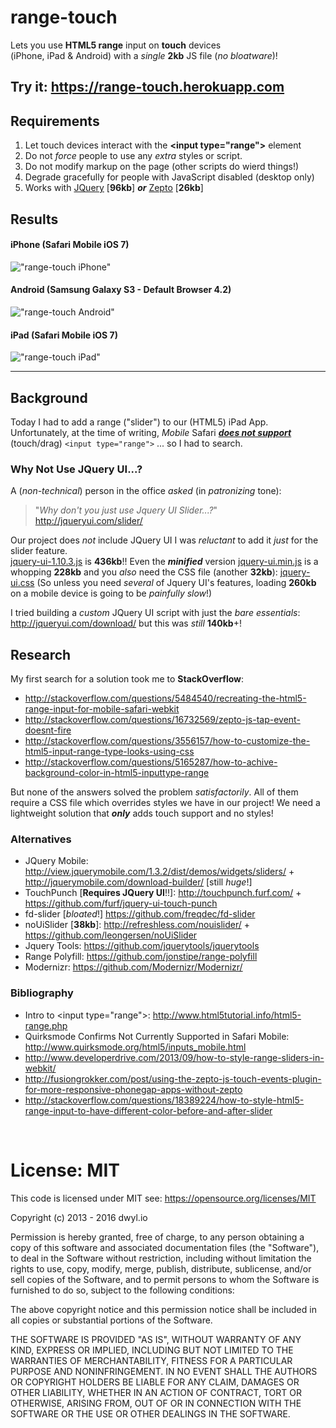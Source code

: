range-touch
===========

Lets you use **HTML5 range** input on **touch** devices <br />
(iPhone, iPad &amp; Android) with a *single* **2kb** JS file (*no bloatware*)!

## Try it: https://range-touch.herokuapp.com

## Requirements

1. Let touch devices interact with the
**&lt;input type&#61;&quot;range&quot;&gt;** element
2. Do not *force* people to use any *extra* styles or script.
3. Do not modify markup on the page (other scripts do wierd things!)
4. Degrade gracefully for people with JavaScript disabled (desktop only)
5. Works with [JQuery](http://code.jquery.com/jquery-1.10.2.min.js) [**96kb**]
***or*** [Zepto](http://zeptojs.com/zepto.min.js) [**26kb**]

## Results

#### iPhone (Safari Mobile iOS 7)

!["range-touch iPhone"](http://i.imgur.com/hpkWznf.jpg)

#### Android (Samsung Galaxy S3 - Default Browser 4.2)

!["range-touch Android"](http://i.imgur.com/ZraQBwG.png)


#### iPad (Safari Mobile iOS 7)

!["range-touch iPad"](http://i.imgur.com/Y20bJN6.jpg)


- - -

## Background

Today I had to add a range ("slider") to our (HTML5) iPad App. <br />
Unfortunately, at the time of writing, *Mobile* Safari
***[does not support](http://caniuse.com/#feat=input-range)*** (touch/drag)
`<input type="range">` ... so I had to search.

### Why Not Use JQuery UI...?

A (*non-technical*) person in the office *asked* (in *patronizing* tone):

> "*Why don't you just use Jquery UI Slider...?*"
> http://jqueryui.com/slider/

Our project does *not* include JQuery UI I was *reluctant* to add it
*just* for the slider feature. <br />
[jquery-ui-1.10.3.js](http://code.jquery.com/ui/1.10.3/jquery-ui.js)
is **436kb**!! Even the ***minified*** version
[jquery-ui.min.js](http://ajax.googleapis.com/ajax/libs/jqueryui/1.10.3/jquery-ui.min.js)
is a whopping **228kb** and you *also* need the CSS file (another **32kb**):
[jquery-ui.css](http://code.jquery.com/ui/1.10.3/themes/smoothness/jquery-ui.css)
(So unless you need *several* of Jquery UI's features, loading **260kb**
on a mobile device is going to be *painfully slow*!) <br />

I tried building a *custom* JQuery UI script with just the *bare essentials*:
<br /> http://jqueryui.com/download/ but this was *still* **140kb**+!

## Research

My first search for a solution took me to **StackOverflow**:

- http://stackoverflow.com/questions/5484540/recreating-the-html5-range-input-for-mobile-safari-webkit
- http://stackoverflow.com/questions/16732569/zepto-js-tap-event-doesnt-fire
- http://stackoverflow.com/questions/3556157/how-to-customize-the-html5-input-range-type-looks-using-css
- http://stackoverflow.com/questions/5165287/how-to-achive-background-color-in-html5-inputtype-range

But none of the answers solved the problem *satisfactorily*.
All of them require a CSS file which overrides styles we have in our project!
We need a lightweight solution that ***only*** adds touch support and no styles!

### Alternatives

- JQuery Mobile:
http://view.jquerymobile.com/1.3.2/dist/demos/widgets/sliders/ +
http://jquerymobile.com/download-builder/ [still *huge*!]
- TouchPunch [**Requires JQuery UI**!!]: http://touchpunch.furf.com/ +
https://github.com/furf/jquery-ui-touch-punch
- fd-slider [*bloated*!] https://github.com/freqdec/fd-slider
- noUiSlider [**38kb**]: http://refreshless.com/nouislider/ +
https://github.com/leongersen/noUiSlider
- Jquery Tools: https://github.com/jquerytools/jquerytools
- Range Polyfill: https://github.com/jonstipe/range-polyfill
- Modernizr: https://github.com/Modernizr/Modernizr/

### Bibliography

- Intro to &lt;input type&#61;&quot;range&quot;&gt;:
http://www.html5tutorial.info/html5-range.php
- Quirksmode Confirms Not Currently Supported in Safari Mobile:
http://www.quirksmode.org/html5/inputs_mobile.html
- http://www.developerdrive.com/2013/09/how-to-style-range-sliders-in-webkit/
- http://fusiongrokker.com/post/using-the-zepto-js-touch-events-plugin-for-more-responsive-phonegap-apps-without-zepto
- http://stackoverflow.com/questions/18389224/how-to-style-html5-range-input-to-have-different-color-before-and-after-slider

<br />

# License: MIT

This code is licensed under MIT see: https://opensource.org/licenses/MIT

Copyright (c) 2013 - 2016 dwyl.io

Permission is hereby granted, free of charge, to any person obtaining a copy of this software and associated documentation files (the "Software"), to deal in the Software without restriction, including without limitation the rights to use, copy, modify, merge, publish, distribute, sublicense, and/or sell copies of the Software, and to permit persons to whom the Software is furnished to do so, subject to the following conditions:

The above copyright notice and this permission notice shall be included in all copies or substantial portions of the Software.

THE SOFTWARE IS PROVIDED "AS IS", WITHOUT WARRANTY OF ANY KIND, EXPRESS OR IMPLIED, INCLUDING BUT NOT LIMITED TO THE WARRANTIES OF MERCHANTABILITY, FITNESS FOR A PARTICULAR PURPOSE AND NONINFRINGEMENT. IN NO EVENT SHALL THE AUTHORS OR COPYRIGHT HOLDERS BE LIABLE FOR ANY CLAIM, DAMAGES OR OTHER LIABILITY, WHETHER IN AN ACTION OF CONTRACT, TORT OR OTHERWISE, ARISING FROM, OUT OF OR IN CONNECTION WITH THE SOFTWARE OR THE USE OR OTHER DEALINGS IN THE SOFTWARE.
